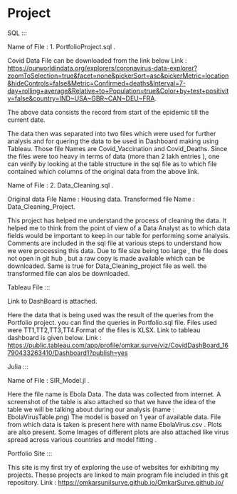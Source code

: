 # Project


SQL :::

Name of File : 1. PortfolioProject.sql  .

Covid Data File can be downloaded from the link below
Link : https://ourworldindata.org/explorers/coronavirus-data-explorer?zoomToSelection=true&facet=none&pickerSort=asc&pickerMetric=location&hideControls=false&Metric=Confirmed+deaths&Interval=7-day+rolling+average&Relative+to+Population=true&Color+by+test+positivity=false&country=IND~USA~GBR~CAN~DEU~FRA.

The above data consists the record from start of the epidemic till the current date.

The data then was separated into two files which were used for further analysis and for quering the data to be used in Dashboard making using Tableau.
Those file Names are Covid_Vaccination and Covid_Deaths. Since the files were too heavy in terms of data (more than 2 lakh entries ), one can verify by looking at the table structure in the sql file as to which file contained which columns of the original data from the above link.

Name of File : 2. Data_Cleaning.sql   .

Original data File Name : Housing data.
Transformed file Name : Data_Cleaning_Project.

This project has helped me understand the process of cleaning the data. It helped me to think from the point of view of a Data Analyst as to which data fields would be important to keep in our table for performing some analysis. Comments are included in the sql file at various steps to understand how we were processing this data.
Due to file size being too large , the file does not open in git hub , but a raw copy is made available which can be downloaded. Same is true for Data_Cleaning_project file as well. the transformed file can alos be downloaded.

Tableau File ::: 

Link to DashBoard is attached.

Here the data that is being used was the result of the queries from the Portfolio project. you can find the queries in Portfolio.sql file.
Files used were TT1,TT2,TT3,TT4.Format of the files is XLSX. Link to tableau dashboard is given below.
Link : https://public.tableau.com/app/profile/omkar.surve/viz/CovidDashBoard_16790433263410/Dashboard1?publish=yes



Julia :::

Name of File : SIR_Model.jl  .

Here the file name is Ebola Data. The data was collected from internet. A screenshot of the table is also attached so that we have the idea of the table we will be talking about during our analysis (name  : EbolaVirusTable.png)
The model is based on 1 year of available data. File from which data is taken is present here with name EbolaVirus.csv .
Plots are also present. Some Images of different plots are also attached like virus spread across various countries and model fitting .



Portfolio Site :::

This site is my first try of exploring the use of websites for exhibiting my projects. Thesse projects are linked to main program file included in this git repository.
Link : https://omkarsunilsurve.github.io/OmkarSurve.github.io/
